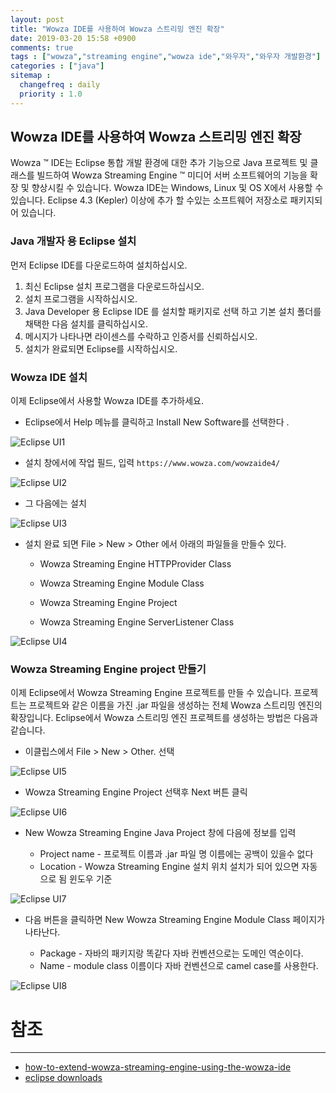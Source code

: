```yaml
---
layout: post
title: "Wowza IDE를 사용하여 Wowza 스트리밍 엔진 확장"
date: 2019-03-20 15:58 +0900
comments: true
tags : ["wowza","streaming engine","wowza ide","와우자","와우자 개발환경"]
categories : ["java"]
sitemap :
  changefreq : daily
  priority : 1.0
---
```

## Wowza IDE를 사용하여 Wowza 스트리밍 엔진 확장

Wowza ™ IDE는 Eclipse 통합 개발 환경에 대한 추가 기능으로 Java 프로젝트 및 클래스를 빌드하여 Wowza Streaming Engine ™ 미디어 서버 소프트웨어의 기능을 확장 및 향상시킬 수 있습니다. 
Wowza IDE는 Windows, Linux 및 OS X에서 사용할 수 있습니다. 
Eclipse 4.3 (Kepler) 이상에 추가 할 수있는 소프트웨어 저장소로 패키지되어 있습니다.

### Java 개발자 용 Eclipse 설치

먼저 Eclipse IDE를 다운로드하여 설치하십시오.

1. 최신 Eclipse 설치 프로그램을 다운로드하십시오.
1. 설치 프로그램을 시작하십시오.
1. Java Developer 용 Eclipse IDE 를 설치할 패키지로 선택 하고 기본 설치 폴더를 채택한 다음 설치를 클릭하십시오.
1. 메시지가 나타나면 라이센스를 수락하고 인증서를 신뢰하십시오.
1. 설치가 완료되면 Eclipse를 시작하십시오.

### Wowza IDE 설치

이제 Eclipse에서 사용할 Wowza IDE를 추가하세요.


* Eclipse에서 Help 메뉴를 클릭하고 Install New Software를 선택한다 .

![Eclipse UI1](https://sejoung.github.io/images/2019_03_20_01.jpg)

* 설치 창에서에 작업 필드, 입력 `https://www.wowza.com/wowzaide4/`

![Eclipse UI2](https://sejoung.github.io/images/2019_03_20_02.jpg)

* 그 다음에는 설치

![Eclipse UI3](https://sejoung.github.io/images/2019_03_20_03.jpg)

* 설치 완료 되면 File > New > Other 에서 아래의 파일들을 만들수 있다.

  * Wowza Streaming Engine HTTPProvider Class
  
  * Wowza Streaming Engine Module Class
  
  * Wowza Streaming Engine Project
  
  * Wowza Streaming Engine ServerListener Class

![Eclipse UI4](https://sejoung.github.io/images/2019_03_20_04.jpg)

### Wowza Streaming Engine project 만들기

이제 Eclipse에서 Wowza Streaming Engine 프로젝트를 만들 수 있습니다. 
프로젝트는 프로젝트와 같은 이름을 가진 .jar 파일을 생성하는 전체 Wowza 스트리밍 엔진의 확장입니다. 
Eclipse에서 Wowza 스트리밍 엔진 프로젝트를 생성하는 방법은 다음과 같습니다.

* 이클립스에서 File > New > Other. 선택

![Eclipse UI5](https://sejoung.github.io/images/2019_03_20_05.jpg)

* Wowza Streaming Engine Project 선택후 Next 버튼 클릭

![Eclipse UI6](https://sejoung.github.io/images/2019_03_20_06.jpg)

* New Wowza Streaming Engine Java Project 창에 다음에 정보를 입력
 
  * Project name - 프로젝트 이름과 .jar 파일 명 이름에는 공백이 있을수 없다
  * Location - Wowza Streaming Engine 설치 위치 설치가 되어 있으면 자동으로 됨 윈도우 기준

![Eclipse UI7](https://sejoung.github.io/images/2019_03_20_07.jpg)

* 다음 버튼을 클릭하면 New Wowza Streaming Engine Module Class 페이지가 나타난다.

  * Package - 자바의 패키지랑 똑같다 자바 컨벤션으로는 도메인 역순이다.
  * Name - module class 이름이다 자바 컨벤션으로 camel case를 사용한다.
  
![Eclipse UI8](https://sejoung.github.io/images/2019_03_20_08.jpg)

# 참조
-----
* [how-to-extend-wowza-streaming-engine-using-the-wowza-ide](https://www.wowza.com/docs/how-to-extend-wowza-streaming-engine-using-the-wowza-ide)
* [eclipse downloads](https://www.eclipse.org/downloads/)


